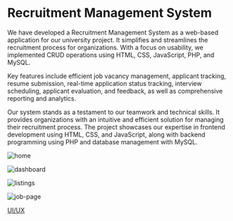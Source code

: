 # Recruitment Management System
We have developed a Recruitment Management System as a web-based application for our university project. It simplifies and streamlines the recruitment process for organizations. With a focus on usability, we implemented CRUD operations using HTML, CSS, JavaScript, PHP, and MySQL.

Key features include efficient job vacancy management, applicant tracking, resume submission, real-time application status tracking, interview scheduling, applicant evaluation, and feedback, as well as comprehensive reporting and analytics.

Our system stands as a testament to our teamwork and technical skills. It provides organizations with an intuitive and efficient solution for managing their recruitment process. The project showcases our expertise in frontend development using HTML, CSS, and JavaScript, along with backend programming using PHP and database management with MySQL.

![home](https://github.com/HasithaPeiris/recruitment-management-system/assets/138846351/5d92460c-daf0-4684-8564-09437131102f)

![dashboard](https://github.com/HasithaPeiris/recruitment-management-system/assets/138846351/df3b8e11-0f97-4ccc-84b0-9f3e0920c031)

![listings](https://github.com/HasithaPeiris/recruitment-management-system/assets/138846351/28aa19bb-188c-4aef-b389-a3dad7e69476)

![job-page](https://github.com/HasithaPeiris/recruitment-management-system/assets/138846351/95e627bc-9fc0-4d55-bf8e-28754a3d99d8)

[UI/UX](https://www.behance.net/gallery/184084287/Cloud-Recruitment-UIUX)
